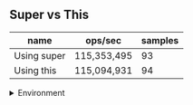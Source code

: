 ## Super vs This

|name|ops/sec|samples|
|-|-|-|
|Using super|115,353,495|93|
|Using this|115,094,931|94|


<details>
<summary>Environment</summary>

* __Machine:__ linux x64 | 2 vCPUs | 6.8GB Mem
* __Run:__ Tue Oct 24 2023 17:58:59 GMT+0000 (Coordinated Universal Time)
</details>

<!--
{"environment":{"platform":"linux","arch":"x64","cpus":2,"totalMemory":6.7597503662109375},"benchmarks":[{"name":"Using super","opsSec":115353494.58060421,"samples":6},{"name":"Using this","opsSec":115094931.17850195,"samples":9}]}-->
